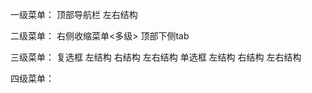 一级菜单： 顶部导航栏   左右结构

二级菜单： 
       右侧收缩菜单<多级>
       顶部下侧tab

三级菜单： 
      复选框 左结构  右结构  左右结构
      单选框 左结构  右结构  左右结构

四级菜单：
   